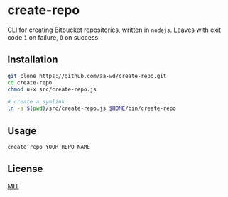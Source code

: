 # create-repo

CLI for creating Bitbucket repositories, written in `nodejs`. Leaves with exit code `1` on failure, `0` on success. 

## Installation


```bash
git clone https://github.com/aa-wd/create-repo.git
cd create-repo
chmod u+x src/create-repo.js

# create a symlink
ln -s $(pwd)/src/create-repo.js $HOME/bin/create-repo
```

## Usage

```bash
create-repo YOUR_REPO_NAME
```

## License
[MIT](https://choosealicense.com/licenses/mit/)